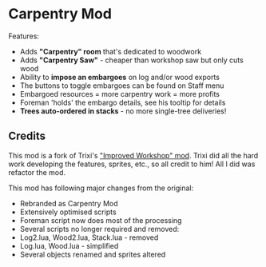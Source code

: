 # Carpentry Mod

Features:

* Adds **"Carpentry" room** that's dedicated to woodwork
* Adds **"Carpentry Saw"** - cheaper than workshop saw but only cuts wood
* Ability to **impose an embargoes** on log and/or wood exports
 * The buttons to toggle embargoes can be found on Staff menu
 * Embargoed resources = more carpentry work = more profits
 * Foreman 'holds' the embargo details, see his tooltip for details
* **Trees auto-ordered in stacks** - no more single-tree deliveries!

## Credits

This mod is a fork of Trixi's ["Improved Workshop" mod](http://steamcommunity.com/sharedfiles/filedetails/?id=514236957). Trixi did all the hard work developing the features, sprites, etc., so all credit to him! All I did was refactor the mod.

This mod has following major changes from the original:

* Rebranded as Carpentry Mod
* Extensively optimised scripts
* Foreman script now does most of the processing
* Several scripts no longer required and removed:
 * Log2.lua, Wood2.lua, Stack.lua - removed
 * Log.lua, Wood.lua - simplified
* Several objects renamed and sprites altered
